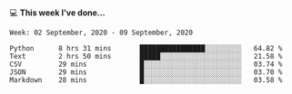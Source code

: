 💻 **This week I've done...**

<!--START_SECTION:waka-->
```text
Week: 02 September, 2020 - 09 September, 2020

Python      8 hrs 31 mins       ████████████████░░░░░░░░░   64.82 % 
Text        2 hrs 50 mins       █████░░░░░░░░░░░░░░░░░░░░   21.58 % 
CSV         29 mins             █░░░░░░░░░░░░░░░░░░░░░░░░   03.74 % 
JSON        29 mins             █░░░░░░░░░░░░░░░░░░░░░░░░   03.70 % 
Markdown    28 mins             █░░░░░░░░░░░░░░░░░░░░░░░░   03.58 %
```
<!--END_SECTION:waka-->
